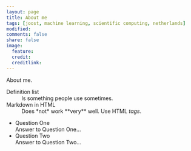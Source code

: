 ```yaml
---
layout: page
title: About me
tags: [joost, machine learning, scientific computing, netherlands]
modified: 
comments: false
share: false
image:
  feature: 
  credit: 
  creditlink: 
---
```


About me.

<dl>
  <dt>Definition list</dt>
  <dd>Is something people use sometimes.</dd>

  <dt>Markdown in HTML</dt>
  <dd>Does *not* work **very** well. Use HTML <em>tags</em>.</dd>
</dl>

<ul id="q-and-a">
    <li><a>Question One</a>
      <div>Answer to Question One...</div>
    </li>
    <li><a>Question Two</a>
      <div>Answer to Question Two...</div>
    </li>
</ul>
